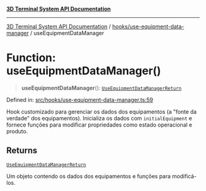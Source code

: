[**3D Terminal System API Documentation**](../../../README.md)

***

[3D Terminal System API Documentation](../../../README.md) / [hooks/use-equipment-data-manager](../README.md) / useEquipmentDataManager

# Function: useEquipmentDataManager()

> **useEquipmentDataManager**(): [`UseEquipmentDataManagerReturn`](../interfaces/UseEquipmentDataManagerReturn.md)

Defined in: [src/hooks/use-equipment-data-manager.ts:59](https://github.com/Dicommunitas/ThreeJS_Terminal_3D/blob/fa305a5866f8e322e02a0c9af5d13b645eb5703c/src/hooks/use-equipment-data-manager.ts#L59)

Hook customizado para gerenciar os dados dos equipamentos (a "fonte da verdade" dos equipamentos).
Inicializa os dados com `initialEquipment` e fornece funções para modificar
propriedades como estado operacional e produto.

## Returns

[`UseEquipmentDataManagerReturn`](../interfaces/UseEquipmentDataManagerReturn.md)

Um objeto contendo os dados dos equipamentos
                                         e funções para modificá-los.
